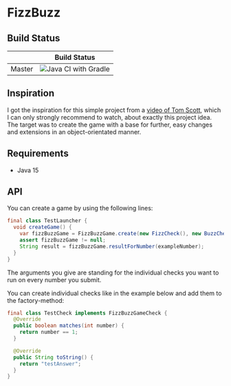 # FizzBuzz

## Build Status

|             | Build Status                                                                                                            |
|-------------|-------------------------------------------------------------------------------------------------------------------------|
| Master      | ![Java CI with Gradle](https://github.com/MaximilianHammrich/FizzBuzz/workflows/Java%20CI%20with%20Gradle/badge.svg) |

## Inspiration

I got the inspiration for this simple project from a [video of Tom Scott](https://www.youtube.com/watch?v=QPZ0pIK_wsc&ab_channel=TomScott), which I can
only strongly recommend to watch, about exactly this project idea. The target
was to create the game with a base for further, easy changes and extensions in
an object-orientated manner.

## Requirements

- Java 15

## API

You can create a game by using the following lines:

```Java
final class TestLauncher {
  void createGame() {
    var fizzBuzzGame = FizzBuzzGame.create(new FizzCheck(), new BuzzCheck());
    assert fizzBuzzGame != null;
    String result = fizzBuzzGame.resultForNumber(exampleNumber);
  }
}
```

The arguments you give are standing for the individual checks you want to run on
every number you submit.

You can create individual checks like in the example below and add them to the
factory-method:

```Java
final class TestCheck implements FizzBuzzGameCheck {
  @Override
  public boolean matches(int number) {
    return number == 1;
  }

  @Override
  public String toString() {
    return "testAnswer";
  }
}
```
